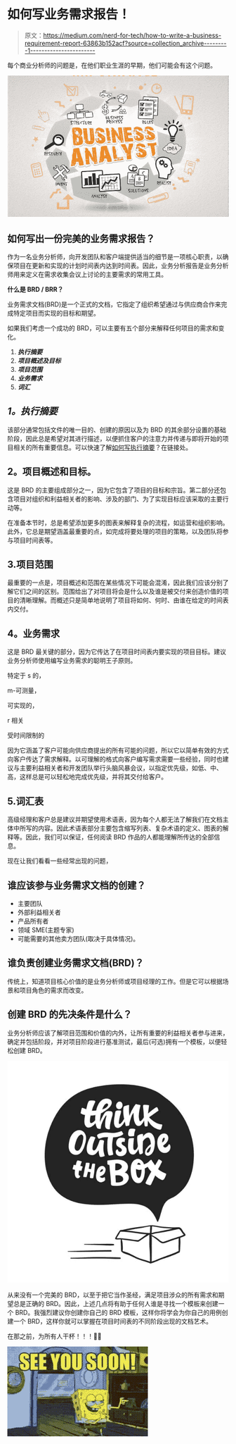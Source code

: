 # 如何写业务需求报告！

> 原文：<https://medium.com/nerd-for-tech/how-to-write-a-business-requirement-report-63863b152acf?source=collection_archive---------1----------------------->

每个商业分析师的问题是，在他们职业生涯的早期，他们可能会有这个问题。

![](img/bec28a293a67febd0d5046e6505fd64b.png)

## **如何写出一份完美的业务需求报告？**

作为一名业务分析师，向开发团队和客户端提供适当的细节是一项核心职责，以确保项目在更新和实现的计划时间表内达到时间表。因此，业务分析报告是业务分析师用来定义在需求收集会议上讨论的主要需求的常用工具。

**什么是 BRD / BRR？**

业务需求文档(BRD)是一个正式的文档，它指定了组织希望通过与供应商合作来完成特定项目而实现的目标和期望。

如果我们考虑一个成功的 BRD，可以主要有五个部分来解释任何项目的需求和变化。

1.  ***执行摘要***
2.  ***项目概述及目标***
3.  ***项目范围***
4.  ***业务需求***
5.  ***词汇***

## *1。执行摘要*

该部分通常包括文件的唯一目的、创建的原因以及为 BRD 的其余部分设置的基础阶段，因此总是希望对其进行描述，以便抓住客户的注意力并传递与即将开始的项目相关的所有重要信息。可以快速了解[如何写执行摘要](https://writingcenter.uagc.edu/writing-executive-summary)？在链接处。

## **2。项目概述和目标。**

这是 BRD 的主要组成部分之一，因为它包含了项目的目标和宗旨。第二部分还包含项目对组织和利益相关者的影响、涉及的部门、为了实现目标应该采取的主要行动等。

在准备本节时，总是希望添加更多的图表来解释复杂的流程，如运营和组织影响。此外，它总是期望涵盖最重要的点，如完成将要处理的项目的策略，以及团队将参与项目时间表等。

## 3.项目范围

最重要的一点是，项目概述和范围在某些情况下可能会混淆，因此我们应该分别了解它们之间的区别。范围给出了对项目将会是什么以及谁是被交付来创造价值的项目的清晰理解。而概述只是简单地说明了项目将如何、何时、由谁在给定的时间表内交付。

## **4。业务需求**

这是 BRD 最关键的部分，因为它传达了在项目时间表内要实现的项目目标。建议业务分析师使用编写业务需求的聪明王子原则。

特定于 s 的，

m-可测量，

可实现的，

r 相关

受时间限制的

因为它涵盖了客户可能向供应商提出的所有可能的问题，所以它以简单有效的方式向客户传达了需求解释。以可理解的格式向客户编写需求需要一些经验，同时也建议与主要利益相关者和开发团队举行头脑风暴会议，以指定优先级，如低、中、高，这样总是可以轻松地完成优先级，并将其交付给客户。

## 5.词汇表

高级经理和客户总是建议并期望使用术语表，因为每个人都无法了解我们在文档主体中所写的内容。因此术语表部分主要包含缩写列表、复杂术语的定义、图表的解释等。因此，我们可以保证，任何阅读 BRD 作品的人都能理解所传达的全部信息。

现在让我们看看一些经常出现的问题，

## **谁应该参与业务需求文档的创建？**

*   主要团队
*   外部利益相关者
*   产品所有者
*   领域 SME(主题专家)
*   可能需要的其他卖方团队(取决于具体情况)。

## 谁负责创建业务需求文档(BRD)？

传统上，知道项目核心价值的是业务分析师或项目经理的工作。但是它可以根据场景和项目角色的需求而改变。

## 创建 BRD 的先决条件是什么？

业务分析师应该了解项目范围和价值的内外，让所有重要的利益相关者参与进来，确定并包括阶段，并对项目阶段进行基准测试，最后(可选)拥有一个模板，以便轻松创建 BRD。

![](img/e840b1ad704f9ef1dfcb8cd59ab53d39.png)

从来没有一个完美的 BRD，以至于把它当作圣经，满足项目涉众的所有需求和期望总是正确的 BRD。因此，上述几点将有助于任何人谁是寻找一个模板来创建一个 BRD。我强烈建议你创建你自己的 BRD 模板，这样你将学会为你自己的用例创建一个 BRD，这样你就可以掌握在项目时间表的不同阶段出现的文档艺术。

在那之前，为所有人干杯！！！🥂🥂

![](img/d8d359a22823a11dd9c3963a766e9aed.png)